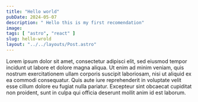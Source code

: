 ```yaml
---
title: "Hello world"
pubDate: 2024-05-07
description: " Hello this is my first recomendation"
image: 
tags: [ "astro", "react" ]
slug: hello-wrold
layout: "../../layouts/Post.astro"
---
```


Lorem ipsum dolor sit amet, consectetur adipisci elit, sed eiusmod tempor incidunt ut labore et dolore magna aliqua. Ut enim ad minim veniam, quis nostrum exercitationem ullam corporis suscipit laboriosam, nisi ut aliquid ex ea commodi consequatur. Quis aute iure reprehenderit in voluptate velit esse cillum dolore eu fugiat nulla pariatur. Excepteur sint obcaecat cupiditat non proident, sunt in culpa qui officia deserunt mollit anim id est laborum.
